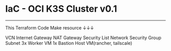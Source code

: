 # IaC - OCI K3S Cluster v0.1

------

This Terraform Code Make resource ↓↓↓

VCN
Internet Gateway
NAT Gateway
Security List
Network Security Group
Subnet
3x Worker VM
1x Bastion Host VM(rancher, tailscale)
